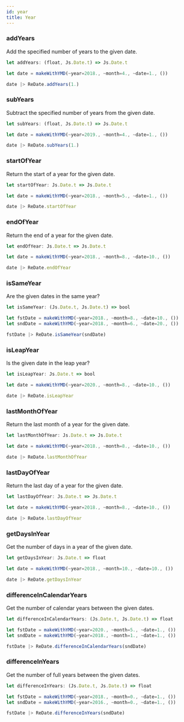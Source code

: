 ```yaml
---
id: year
title: Year
---
```


### addYears

Add the specified number of years to the given date.

```js
let addYears: (float, Js.Date.t) => Js.Date.t
```

```js
let date = makeWithYMD(~year=2018., ~month=4., ~date=1., ())

date |> ReDate.addYears(1.)
```

### subYears

Subtract the specified number of years from the given date.

```js
let subYears: (float, Js.Date.t) => Js.Date.t
```

```js
let date = makeWithYMD(~year=2019., ~month=4., ~date=1., ())

date |> ReDate.subYears(1.)
```

### startOfYear

Return the start of a year for the given date.

```js
let startOfYear: Js.Date.t => Js.Date.t
```

```js
let date = makeWithYMD(~year=2018., ~month=5., ~date=1., ())

date |> ReDate.startOfYear
```

### endOfYear

Return the end of a year for the given date.

```js
let endOfYear: Js.Date.t => Js.Date.t
```

```js
let date = makeWithYMD(~year=2018., ~month=8., ~date=10., ())

date |> ReDate.endOfYear
```

### isSameYear

Are the given dates in the same year?

```js
let isSameYear: (Js.Date.t, Js.Date.t) => bool
```

```js
let fstDate = makeWithYMD(~year=2018., ~month=8., ~date=10., ())
let sndDate = makeWithYMD(~year=2018., ~month=6., ~date=20., ())

fstDate |> ReDate.isSameYear(sndDate)
```

### isLeapYear

Is the given date in the leap year?

```js
let isLeapYear: Js.Date.t => bool
```

```js
let date = makeWithYMD(~year=2020., ~month=8., ~date=10., ())

date |> ReDate.isLeapYear
```

### lastMonthOfYear

Return the last month of a year for the given date.

```js
let lastMonthOfYear: Js.Date.t => Js.Date.t
```

```js
let date = makeWithYMD(~year=2018., ~month=8., ~date=10., ())

date |> ReDate.lastMonthOfYear
```

### lastDayOfYear

Return the last day of a year for the given date.

```js
let lastDayOfYear: Js.Date.t => Js.Date.t
```

```js
let date = makeWithYMD(~year=2018., ~month=8., ~date=10., ())

date |> ReDate.lastDayOfYear
```

### getDaysInYear

Get the number of days in a year of the given date.

```js
let getDaysInYear: Js.Date.t => float
```

```js
let date = makeWithYMD(~year=2018., ~month=10., ~date=10., ())

date |> ReDate.getDaysInYear
```

### differenceInCalendarYears

Get the number of calendar years between the given dates.

```js
let differenceInCalendarYears: (Js.Date.t, Js.Date.t) => float
```

```js
let fstDate = makeWithYMD(~year=2020., ~month=5., ~date=1., ())
let sndDate = makeWithYMD(~year=2018., ~month=1., ~date=1., ())

fstDate |> ReDate.differenceInCalendarYears(sndDate)
```

### differenceInYears

Get the number of full years between the given dates.

```js
let differenceInYears: (Js.Date.t, Js.Date.t) => float
```

```js
let fstDate = makeWithYMD(~year=2018., ~month=0., ~date=1., ())
let sndDate = makeWithYMD(~year=2016., ~month=0., ~date=1., ())

fstDate |> ReDate.differenceInYears(sndDate)
```
